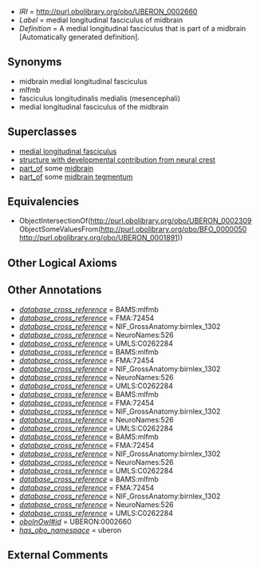  * *IRI* = http://purl.obolibrary.org/obo/UBERON_0002660
 * *Label* = medial longitudinal fasciculus of midbrain
 * *Definition* = A medial longitudinal fasciculus that is part of a midbrain [Automatically generated definition].

## Synonyms

 * midbrain medial longitudinal fasciculus
 * mlfmb
 * fasciculus longitudinalis medialis (mesencephali)
 * medial longitudinal fasciculus of the midbrain

## Superclasses

 * [medial longitudinal fasciculus](../../UBERON/09/UBERON_0002309.md)
 * [structure with developmental contribution from neural crest](../../UBERON/14/UBERON_0010314.md)
 * [part_of](../../BFO/50/BFO_0000050.md) some [midbrain](../../UBERON/91/UBERON_0001891.md)
 * [part_of](../../BFO/50/BFO_0000050.md) some [midbrain tegmentum](../../UBERON/43/UBERON_0001943.md)

## Equivalencies

 * ObjectIntersectionOf(<http://purl.obolibrary.org/obo/UBERON_0002309> ObjectSomeValuesFrom(<http://purl.obolibrary.org/obo/BFO_0000050> <http://purl.obolibrary.org/obo/UBERON_0001891>))

## Other Logical Axioms


## Other Annotations

 * *[database_cross_reference](../../ef/oboInOwl#hasDbXref.md)* = BAMS:mlfmb
 * *[database_cross_reference](../../ef/oboInOwl#hasDbXref.md)* = FMA:72454
 * *[database_cross_reference](../../ef/oboInOwl#hasDbXref.md)* = NIF_GrossAnatomy:birnlex_1302
 * *[database_cross_reference](../../ef/oboInOwl#hasDbXref.md)* = NeuroNames:526
 * *[database_cross_reference](../../ef/oboInOwl#hasDbXref.md)* = UMLS:C0262284
 * *[database_cross_reference](../../ef/oboInOwl#hasDbXref.md)* = BAMS:mlfmb
 * *[database_cross_reference](../../ef/oboInOwl#hasDbXref.md)* = FMA:72454
 * *[database_cross_reference](../../ef/oboInOwl#hasDbXref.md)* = NIF_GrossAnatomy:birnlex_1302
 * *[database_cross_reference](../../ef/oboInOwl#hasDbXref.md)* = NeuroNames:526
 * *[database_cross_reference](../../ef/oboInOwl#hasDbXref.md)* = UMLS:C0262284
 * *[database_cross_reference](../../ef/oboInOwl#hasDbXref.md)* = BAMS:mlfmb
 * *[database_cross_reference](../../ef/oboInOwl#hasDbXref.md)* = FMA:72454
 * *[database_cross_reference](../../ef/oboInOwl#hasDbXref.md)* = NIF_GrossAnatomy:birnlex_1302
 * *[database_cross_reference](../../ef/oboInOwl#hasDbXref.md)* = NeuroNames:526
 * *[database_cross_reference](../../ef/oboInOwl#hasDbXref.md)* = UMLS:C0262284
 * *[database_cross_reference](../../ef/oboInOwl#hasDbXref.md)* = BAMS:mlfmb
 * *[database_cross_reference](../../ef/oboInOwl#hasDbXref.md)* = FMA:72454
 * *[database_cross_reference](../../ef/oboInOwl#hasDbXref.md)* = NIF_GrossAnatomy:birnlex_1302
 * *[database_cross_reference](../../ef/oboInOwl#hasDbXref.md)* = NeuroNames:526
 * *[database_cross_reference](../../ef/oboInOwl#hasDbXref.md)* = UMLS:C0262284
 * *[database_cross_reference](../../ef/oboInOwl#hasDbXref.md)* = BAMS:mlfmb
 * *[database_cross_reference](../../ef/oboInOwl#hasDbXref.md)* = FMA:72454
 * *[database_cross_reference](../../ef/oboInOwl#hasDbXref.md)* = NIF_GrossAnatomy:birnlex_1302
 * *[database_cross_reference](../../ef/oboInOwl#hasDbXref.md)* = NeuroNames:526
 * *[database_cross_reference](../../ef/oboInOwl#hasDbXref.md)* = UMLS:C0262284
 * *[oboInOwl#id](../../id/oboInOwl#id.md)* = UBERON:0002660
 * *[has_obo_namespace](../../ce/oboInOwl#hasOBONamespace.md)* = uberon

## External Comments

